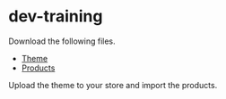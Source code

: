 # dev-training

Download the following files.

* [Theme](https://rawgit.com/NathanPJF/dev-training/master/dev-session.zip)
* [Products](https://rawgit.com/NathanPJF/dev-training/master/test%2520products.csv)

Upload the theme to your store and import the products.
